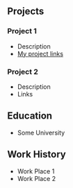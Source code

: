 ## Projects
### Project 1
- Description
- [My project links](www.google.com)
  
### Project 2
- Description
- Links

## Education
- Some University
  
## Work History
- Work Place 1
- Work Place 2
